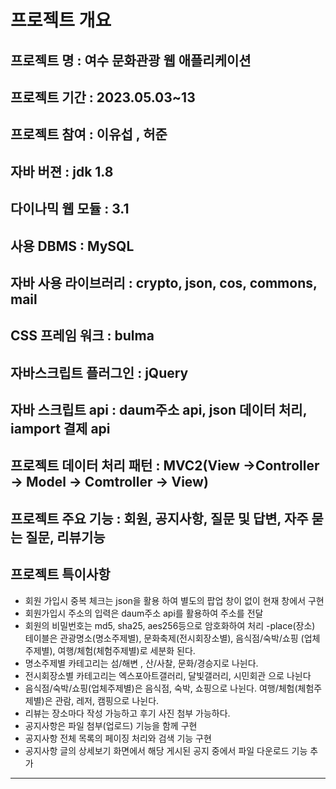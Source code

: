 # 프로젝트 개요 

## 프로젝트 명 : 여수 문화관광 웹 애플리케이션

## 프로젝트 기간 : 2023.05.03~13

## 프로젝트 참여 : 이유섭 , 허준

## 자바 버젼 : jdk 1.8

## 다이나믹 웹 모듈 : 3.1

## 사용 DBMS : MySQL 

## 자바 사용 라이브러리 : crypto, json, cos, commons, mail

## CSS 프레임 워크 : bulma

## 자바스크립트 플러그인 : jQuery

## 자바 스크립트 api : daum주소 api, json 데이터 처리, iamport 결제 api

## 프로젝트 데이터 처리 패턴 : MVC2(View ->Controller -> Model -> Comtroller -> View)

## 프로젝트 주요 기능 : 회원, 공지사항, 질문 및 답변, 자주 묻는 질문, 리뷰기능

## 프로젝트 특이사항
- 회원 가입시 중복 체크는 json을 활용 하여 별도의 팝업 창이 없이 현재 창에서 구현
- 회원가입시 주소의 입력은 daum주소 api를 활용하여 주소를 전달
- 회원의 비밀번호는 md5, sha25, aes256등으로 암호화하여 처리
-place(장소) 테이블은 관광명소(명소주제별), 문화축제(전시회장소별), 음식점/숙박/쇼핑
(업체주제별), 여행/체험(체험주제별)로 세분화 된다.
- 명소주제별 카테고리는 섬/해변 , 산/사찰, 문화/경승지로 나뉜다.
- 전시회장소별 카테고리는 엑스포아트갤러리, 달빛갤러리, 시민회관 으로 나뉜다
- 음식점/숙박/쇼핑(업체주제별)은 음식점, 숙박, 쇼핑으로 나뉜다.
여행/체험(체험주제별)은 관람, 레저, 캠핑으로 나뉜다.
- 리뷰는 장소마다 작성 가능하고 후기 사진 첨부 가능하다.
- 공지사항은 파일 첨부(업로드) 기능을 함께 구현
- 공지사항 전체 목록의 페이징 처리와 검색 기능 구현
- 공지사항 글의 상세보기 화면에서 해당 게시된 공지 중에서 파일 다운로드 기능 추가

---------------------------------------------------------------------------
